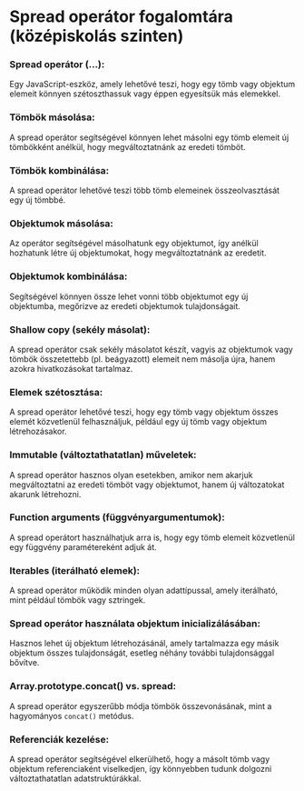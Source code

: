 # Spread operátor fogalomtára (középiskolás szinten)

### Spread operátor (...):
Egy JavaScript-eszköz, amely lehetővé teszi, hogy egy tömb vagy objektum elemeit könnyen szétoszthassuk vagy éppen egyesítsük más elemekkel.

### Tömbök másolása:
A spread operátor segítségével könnyen lehet másolni egy tömb elemeit új tömbökként anélkül, hogy megváltoztatnánk az eredeti tömböt.

### Tömbök kombinálása:
A spread operátor lehetővé teszi több tömb elemeinek összeolvasztását egy új tömbbé.

### Objektumok másolása:
Az operátor segítségével másolhatunk egy objektumot, így anélkül hozhatunk létre új objektumokat, hogy megváltoztatnánk az eredetit.

### Objektumok kombinálása:
Segítségével könnyen össze lehet vonni több objektumot egy új objektumba, megőrizve az eredeti objektumok tulajdonságait.

### Shallow copy (sekély másolat):
A spread operátor csak sekély másolatot készít, vagyis az objektumok vagy tömbök összetettebb (pl. beágyazott) elemeit nem másolja újra, hanem azokra hivatkozásokat tartalmaz.

### Elemek szétosztása:
A spread operátor lehetővé teszi, hogy egy tömb vagy objektum összes elemét közvetlenül felhasználjuk, például egy új tömb vagy objektum létrehozásakor.

### Immutable (változtathatatlan) műveletek:
A spread operátor hasznos olyan esetekben, amikor nem akarjuk megváltoztatni az eredeti tömböt vagy objektumot, hanem új változatokat akarunk létrehozni.

### Function arguments (függvényargumentumok):
A spread operátort használhatjuk arra is, hogy egy tömb elemeit közvetlenül egy függvény paramétereként adjuk át.

### Iterables (iterálható elemek):
A spread operátor működik minden olyan adattípussal, amely iterálható, mint például tömbök vagy sztringek.

### Spread operátor használata objektum inicializálásában:
Hasznos lehet új objektum létrehozásánál, amely tartalmazza egy másik objektum összes tulajdonságát, esetleg néhány további tulajdonsággal bővítve.

### Array.prototype.concat() vs. spread:
A spread operátor egyszerűbb módja tömbök összevonásának, mint a hagyományos `concat()` metódus.

### Referenciák kezelése:
A spread operátor segítségével elkerülhető, hogy a másolt tömb vagy objektum referenciaként viselkedjen, így könnyebben tudunk dolgozni változtathatatlan adatstruktúrákkal.
